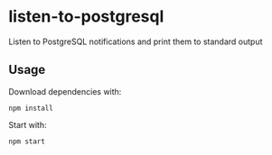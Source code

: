 # listen-to-postgresql
Listen to PostgreSQL notifications and print them to standard output

## Usage

Download dependencies with:

```
npm install
```

Start with:

```
npm start
```
